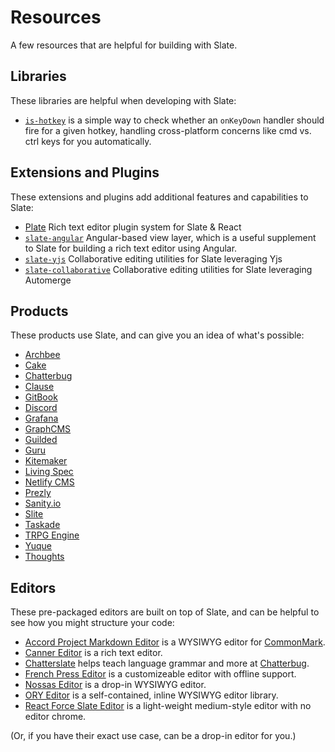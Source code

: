 # Resources

A few resources that are helpful for building with Slate.

## Libraries

These libraries are helpful when developing with Slate:

- [`is-hotkey`](https://github.com/ianstormtaylor/is-hotkey) is a simple way to check whether an `onKeyDown` handler should fire for a given hotkey, handling cross-platform concerns like cmd vs. ctrl keys for you automatically.

## Extensions and Plugins

These extensions and plugins add additional features and capabilities to Slate:

- [Plate](https://github.com/@udecode/plate) Rich text editor plugin system for Slate & React
- [`slate-angular`](https://github.com/worktile/slate-angular) Angular-based view layer, which is a useful supplement to Slate for building a rich text editor using Angular.
- [`slate-yjs`](https://github.com/BitPhinix/slate-yjs/) Collaborative editing utilities for Slate leveraging Yjs
- [`slate-collaborative`](https://github.com/cudr/slate-collaborative) Collaborative editing utilities for Slate leveraging Automerge


## Products

These products use Slate, and can give you an idea of what's possible:

- [Archbee](https://archbee.io/)
- [Cake](https://www.cake.co/)
- [Chatterbug](https://chatterbug.com/)
- [Clause](https://clause.io/)
- [GitBook](https://www.gitbook.com/)
- [Discord](https://discord.com/)
- [Grafana](https://grafana.com/)
- [GraphCMS](https://graphcms.com/)
- [Guilded](https://www.guilded.gg/)
- [Guru](https://www.getguru.com/)
- [Kitemaker](https://kitemaker.co/)
- [Living Spec](https://livingspec.com/)
- [Netlify CMS](https://www.netlifycms.org/)
- [Prezly](https://www.prezly.com/)
- [Sanity.io](https://www.sanity.io/)
- [Slite](https://slite.com/)
- [Taskade](https://www.taskade.com/)
- [TRPG Engine](https://trpg.moonrailgun.com/)
- [Yuque](https://www.yuque.com/)
- [Thoughts](https://thoughts.teambition.com/)

## Editors

These pre-packaged editors are built on top of Slate, and can be helpful to see how you might structure your code:

- [Accord Project Markdown Editor](https://github.com/accordproject/web-components) is a WYSIWYG editor for [CommonMark](https://commonmark.org/).
- [Canner Editor](https://github.com/Canner/canner-slate-editor) is a rich text editor.
- [Chatterslate](https://github.com/chatterbugapp/chatterslate) helps teach language grammar and more at [Chatterbug](https://chatterbug.com).
- [French Press Editor](https://github.com/roast-cms/french-press-editor) is a customizeable editor with offline support.
- [Nossas Editor](http://slate-editor.bonde.org/) is a drop-in WYSIWYG editor.
- [ORY Editor](https://editor.ory.am/) is a self-contained, inline WYSIWYG editor library.
- [React Force Slate Editor](https://github.com/nareshbhatia/react-force/tree/master/packages/slate-editor) is a light-weight medium-style editor with no editor chrome.

\(Or, if you have their exact use case, can be a drop-in editor for you.\)
